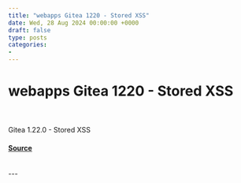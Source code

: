 ```yaml
---
title: "webapps Gitea 1220 - Stored XSS"
date: Wed, 28 Aug 2024 00:00:00 +0000
draft: false
type: posts
categories: 
- 
---
```

# webapps Gitea 1220 - Stored XSS

<br/>

<br/>
Gitea 1.22.0 - Stored XSS

#### [Source](https://www.exploit-db.com/exploits/52077)

<br/>
---
